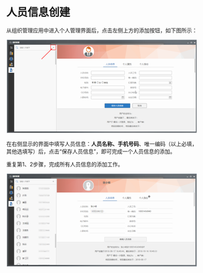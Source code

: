 # 人员信息创建

从组织管理应用中进入个人管理界面后，点击左侧上方的添加按钮，如下图所示：

![](../../.gitbook/assets/image%20%2886%29.png)


  
在右侧显示的界面中填写人员信息：**人员名称、手机号码**、唯一编码（以上必填，其他选填写）后，点击“保存人员信息”，即可完成一个人员信息的添加。

重复第1、2步骤，完成所有人员信息的添加工作。

![](../../.gitbook/assets/image%20%2882%29.png)

